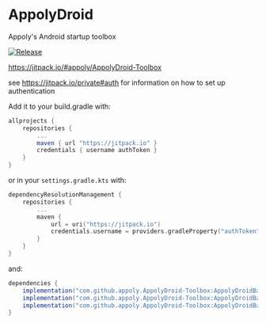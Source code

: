 # AppolyDroid

Appoly's Android startup toolbox

[![Release](https://jitpack.io/v/appoly/AppolyDroid-Toolbox.svg)](https://jitpack.io/#appoly/AppolyDroid-Toolbox)

https://jitpack.io/#appoly/AppolyDroid-Toolbox

see https://jitpack.io/private#auth for information on how to set up authentication

Add it to your build.gradle with:
```gradle
allprojects {
    repositories {
        ...
        maven { url "https://jitpack.io" }
        credentials { username authToken }
    }
}
```
or in your `settings.gradle.kts` with:
```gradle.kts
dependencyResolutionManagement {
	repositories {
		...
		maven {
			url = uri("https://jitpack.io")
			credentials.username = providers.gradleProperty("authToken").get()
		}
	}
}
```
and:

```gradle
dependencies {
    implementation("com.github.appoly.AppolyDroid-Toolbox:AppolyDroidBaseRepo:Tag")
    implementation("com.github.appoly.AppolyDroid-Toolbox:AppolyDroidBaseRepoS3:Tag")
    implementation("com.github.appoly.AppolyDroid-Toolbox:AppolyDroidBaseRepoPaging:Tag")
}
```
